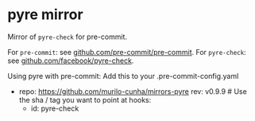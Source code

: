# pyre mirror

Mirror of `pyre-check` for pre-commit.

For `pre-commit`: see [github.com/pre-commit/pre-commit](https://github.com/pre-commit/pre-commit). For `pyre-check`: see [github.com/facebook/pyre-check](https://github.com/facebook/pyre-check).

Using pyre with pre-commit:
Add this to your .pre-commit-config.yaml

-   repo: https://github.com/murilo-cunha/mirrors-pyre
    rev: v0.9.9  # Use the sha / tag you want to point at
    hooks:
    -   id: pyre-check